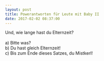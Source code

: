 ```yaml
---
layout: post
title: Powerantworten für Leute mit Baby II
date: 2017-02-02 08:37:00
---
```


Und, wie lange hast du Elternzeit?<br><br>
a) Bitte was?<br>
b) Du hast gleich Elternzeit!<br>
c) Bis zum Ende dieses Satzes, du Mistkerl!<br>
 
